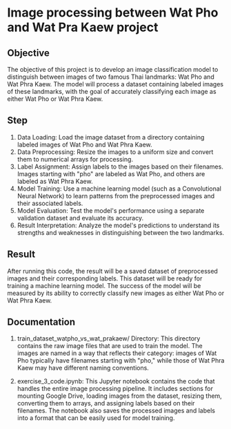 # Image processing between Wat Pho and Wat Pra Kaew project

## Objective
The objective of this project is to develop an image classification model to distinguish between images of two famous Thai landmarks: Wat Pho and Wat Phra Kaew. The model will process a dataset containing labeled images of these landmarks, with the goal of accurately classifying each image as either Wat Pho or Wat Phra Kaew.

## Step
1. Data Loading: Load the image dataset from a directory containing labeled images of Wat Pho and Wat Phra Kaew.
2. Data Preprocessing: Resize the images to a uniform size and convert them to numerical arrays for processing.
3. Label Assignment: Assign labels to the images based on their filenames. Images starting with "pho" are labeled as Wat Pho, and others are labeled as Wat Phra Kaew.
4. Model Training: Use a machine learning model (such as a Convolutional Neural Network) to learn patterns from the preprocessed images and their associated labels.
5. Model Evaluation: Test the model's performance using a separate validation dataset and evaluate its accuracy.
6. Result Interpretation: Analyze the model's predictions to understand its strengths and weaknesses in distinguishing between the two landmarks.

## Result
After running this code, the result will be a saved dataset of preprocessed images and their corresponding labels. This dataset will be ready for training a machine learning model. The success of the model will be measured by its ability to correctly classify new images as either Wat Pho or Wat Phra Kaew.

## Documentation
1. train_dataset_watpho_vs_wat_prakaew/ Directory: This directory contains the raw image files that are used to train the model. The images are named in a way that reflects their category: images of Wat Pho typically have filenames starting with "pho," while those of Wat Phra Kaew may have different naming conventions.

2. exercise_3_code.ipynb: This Jupyter notebook contains the code that handles the entire image processing pipeline. It includes sections for mounting Google Drive, loading images from the dataset, resizing them, converting them to arrays, and assigning labels based on their filenames. The notebook also saves the processed images and labels into a format that can be easily used for model training.
